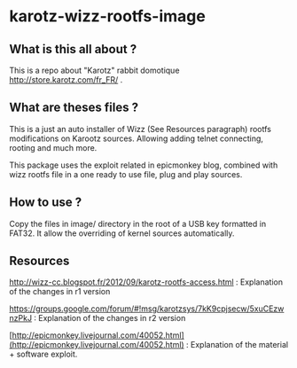 # karotz-wizz-rootfs-image

## What is this all about ?

This is a repo about "Karotz" rabbit domotique http://store.karotz.com/fr_FR/ . 

## What are theses files ?

This is a just an auto installer of Wizz (See Resources paragraph) rootfs modifications on Karootz sources. Allowing adding telnet connecting, rooting and much more.

This package uses the exploit related in epicmonkey blog, combined with wizz rootfs file in a one ready to use file, plug and play sources.

## How to use ?

Copy the files in image/ directory in the root of a USB key formatted in FAT32. It allow the overriding of kernel sources automatically.

## Resources

<a href="http://wizz-cc.blogspot.fr/2012/09/karotz-rootfs-access.html">http://wizz-cc.blogspot.fr/2012/09/karotz-rootfs-access.html</a> : Explanation of the changes in r1 version

<a href="https://groups.google.com/forum/#!msg/karotzsys/7kK9cpjsecw/5xuCEzwnzPkJ">https://groups.google.com/forum/#!msg/karotzsys/7kK9cpjsecw/5xuCEzwnzPkJ</a> : Explanation of the changes in r2 version

[http://epicmonkey.livejournal.com/40052.html](http://epicmonkey.livejournal.com/40052.html) : Explanation of the material + software exploit.
